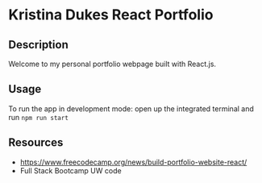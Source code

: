 # Kristina Dukes React Portfolio

## Description

Welcome to my personal portfolio webpage built with React.js. 

## Usage
To run the app in development mode: open up the integrated terminal and run `npm run start`

## Resources 
* https://www.freecodecamp.org/news/build-portfolio-website-react/ 
* Full Stack Bootcamp UW code
